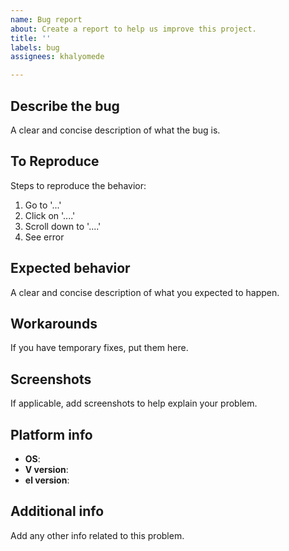 ```yaml
---
name: Bug report
about: Create a report to help us improve this project.
title: ''
labels: bug
assignees: khalyomede

---
```


## Describe the bug
A clear and concise description of what the bug is.

## To Reproduce
Steps to reproduce the behavior:
1. Go to '...'
2. Click on '....'
3. Scroll down to '....'
4. See error

## Expected behavior
A clear and concise description of what you expected to happen.

## Workarounds
If you have temporary fixes, put them here.

## Screenshots
If applicable, add screenshots to help explain your problem.

## Platform info
 - **OS**:
 - **V version**:
 - **el version**:

## Additional info
Add any other info related to this problem.
